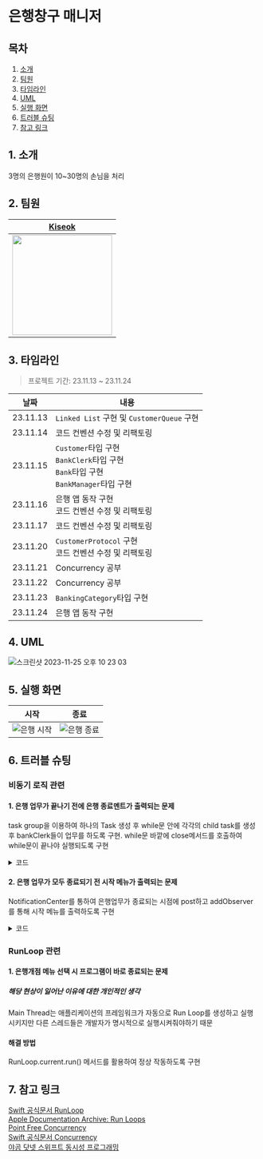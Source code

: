 # 은행창구 매니저

## 목차
1. [소개](#1-소개)
2. [팀원](#2-팀원)
3. [타임라인](#3-타임라인)
4. [UML](#4-UML)
5. [실행 화면](#5-실행-화면)
6. [트러블 슈팅](#6-트러블-슈팅)
7. [참고 링크](#7-참고-링크)


## 1. 소개
3명의 은행원이 10~30명의 손님을 처리

## 2. 팀원
|[Kiseok](https://github.com/carti1108)|
|--|
|<img src=https://github.com/carti1108/ios-bank-manager/assets/114901495/4ab1532c-892f-4b68-9283-408d0b2086fe width="200" height="200">|

## 3. 타임라인
>프로젝트 기간: 23.11.13 ~ 23.11.24

|날짜|내용|
|--|--|
|23.11.13|`Linked List` 구현 및 `CustomerQueue` 구현|
|23.11.14|코드 컨벤션 수정 및 리팩토링|
|23.11.15|`Customer`타입 구현<br>`BankClerk`타입 구현<br>`Bank`타입 구현<br>`BankManager`타입 구현|
|23.11.16|은행 앱 동작 구현<br>코드 컨벤션 수정 및 리팩토링|
|23.11.17|코드 컨벤션 수정 및 리팩토링|
|23.11.20|`CustomerProtocol` 구현<br>코드 컨벤션 수정 및 리팩토링|
|23.11.21|Concurrency 공부|
|23.11.22|Concurrency 공부|
|23.11.23|`BankingCategory`타입 구현|
|23.11.24|은행 앱 동작 구현|

## 4. UML
![스크린샷 2023-11-25 오후 10 23 03](https://github.com/carti1108/ios-bank-manager/assets/114901495/fd5dce32-7128-4093-8703-eddac5ed0538)

## 5. 실행 화면

|시작|종료|
|--|--|
|![은행 시작](https://github.com/carti1108/ios-bank-manager/assets/114901495/541f01ba-253f-4220-8bab-a4e9ca8f5cca)|![은행 종료](https://github.com/carti1108/ios-bank-manager/assets/114901495/03370706-da6e-4a4a-a6b8-09692896d024)|

## 6. 트러블 슈팅
### 비동기 로직 관련
#### 1. 은행 업무가 끝나기 전에 은행 종료멘트가 출력되는 문제
task group을 이용하여 하나의 Task 생성 후 while문 안에 각각의 child task를 생성 후 bankClerk들이 업무를 하도록 구현. while문 바깥에 close메서드를 호출하여 while문이 끝나야 실행되도록 구현
<details>
<summary>코드</summary>

```swift
Task {
    let taskStart = CFAbsoluteTimeGetCurrent()
    while depositLine.hasCustomer != 0 || loanLine.hasCustomer != 0 {
        await withTaskGroup(of: Void.self) { group in
            group.addTask {
                guard let loanCustomer = loanLine.dequeue() else {
                    return
                }
                await firstBankClerk.startTask(with: loanCustomer)
                    }
                    
            group.addTask {
                guard let depositCustomer = depositLine.dequeue() else {
                    return
                }
                await secondBankClerk.startTask(with: depositCustomer)
            }
                    
            group.addTask {
                guard let depositCustomer = depositLine.dequeue() else {
                    return
                }
                await thirdBankClerk.startTask(with: depositCustomer)
            }
        }
    }
    let taskEnd = CFAbsoluteTimeGetCurrent() - taskStart
    close(time: taskEnd)
    NotificationCenter.default.post(
                name: Bank.notificationName,
                object: nil
            )
}
```
</details>

#### 2. 은행 업무가 모두 종료되기 전 시작 메뉴가 출력되는 문제
NotificationCenter를 통하여 은행업무가 종료되는 시점에 post하고 addObserver를 통해 시작 메뉴를 출력하도록 구현

<details>
<summary>코드</summary>

```swift
let taskEnd = CFAbsoluteTimeGetCurrent() - taskStart
            
close(time: taskEnd)
NotificationCenter.default.post(
    name: Bank.notificationName,
    object: nil
)
```
    
```swift
case "1":
    bank.open()
    NotificationCenter.default.addObserver(
        forName: Bank.notificationName,
        object: nil,
        queue: nil) { _ in
            start()
        }
```
</details>

### RunLoop 관련
#### 1. 은행개점 메뉴 선택 시 프로그램이 바로 종료되는 문제
##### 해당 현상이 일어난 이유에 대한 개인적인 생각
Main Thread는 애플리케이션의 프레임워크가 자동으로 Run Loop를 생성하고 실행시키지만 다른 스레드들은 개발자가 명시적으로 실행시켜줘야하기 때문

#### 해결 방법
RunLoop.current.run() 메서드를 활용하여 정상 작동하도록 구현

## 7. 참고 링크
[Swift 공식문서 RunLoop](https://developer.apple.com/documentation/foundation/runloop)<br>[Apple Documentation Archive: Run Loops](https://developer.apple.com/library/archive/documentation/Cocoa/Conceptual/Multithreading/RunLoopManagement/RunLoopManagement.html)<br>[Point Free Concurrency](https://www.pointfree.co/collections/concurrency)<br>[Swift 공식문서 Concurrency](https://docs.swift.org/swift-book/documentation/the-swift-programming-language/concurrency/#app-top)<br>[야곰 닷넷 스위프트 동시성 프로그래밍](https://yagom.net/courses/swift-concurrency-programming/)


